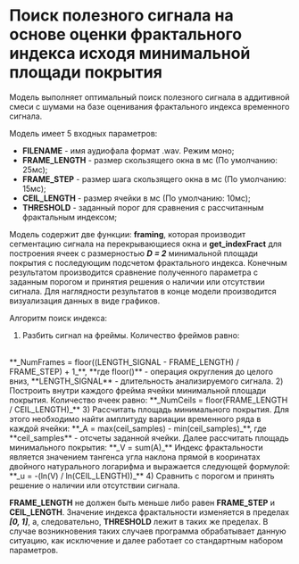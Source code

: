 # Поиск полезного сигнала на основе оценки фрактального индекса исходя минимальной площади покрытия 

Модель выполняет оптимальный поиск полезного сигнала в аддитивной смеси с шумами на базе оценивания фрактального индекса временного сигнала.


Модель имеет 5 входных параметров:
- **FILENAME** - имя аудиофала формат .wav. Режим моно;
- **FRAME_LENGTH** - размер скользящего окна в мс (По умолчанию: 25мс);
- **FRAME_STEP** - размер шага скользящего окна в мс (По умолчанию: 15мс);
- **CEIL_LENGTH**  - размер ячейки в мс (По умолчанию: 10мс);
- **THRESHOLD** - заданный порог для сравнения с рассчитанным фрактальным индексом; 


Модель содержит две функции: **framing**, которая производит сегментацию сигнала на перекрывающиеся окна и **get_indexFract** для построения ячеек с размерностью **_D = 2_** минимальной площади покрытия с последующим подсчетом фрактального индекса. Конечным результатом производится сравнение полученного параметра с заданным порогом и принятия решения о наличии или отсутствии сигнала. Для наглядности результатов в конце модели производится визуализация данных в виде графиков.


Алгоритм поиск индекса:
1) Разбить сигнал на фреймы. Количество фреймов равно:
</br>
**_NumFrames = floor((LENGTH_SIGNAL - FRAME_LENGTH) / FRAME_STEP) + 1_**,
**где floor()** - операция округления до целого вниз, **LENGTH_SIGNAL** - длительность анализируемого сигнала.
2) Построить внутри каждого фрейма ячейки минимальной площади покрытия. Количество ячеек равно:
**_NumCeils = floor(FRAME_LENGTH / CEIL_LENGTH)_**
3) Рассчитать площадь минимального покрытия. Для этого необходимо найти амплитуду вариации временного ряда в каждой ячейки: 
**_A = max(ceil_samples) - min(ceil_samples)_**,
где **ceil_samples** - отсчеты заданной ячейки.
Далее рассчитать площадь минимального покрытия: 
**_V = sum(A)_**
Индекс фрактальности является значением тангенса угла наклона прямой в кооринатах двойного натурального логарифма и выражается следующей формулой:
**_u = -(ln(V) / ln(CEIL_LENGTH))_**
4) Сравнить с порогом и принять решение о наличии или отсутствии сигнала.


**FRAME_LENGTH** не должен быть меньше либо равен **FRAME_STEP** и **CEIL_LENGTH**.
Значение индекса фрактальности изменяется в пределах **_[0, 1]_**, а, следовательно, **THRESHOLD** лежит в таких же пределах.
В случае возникновения таких случаев программа обрабатывает данную ситуацию, как исключение и далее работает со стандартным набором параметров.
